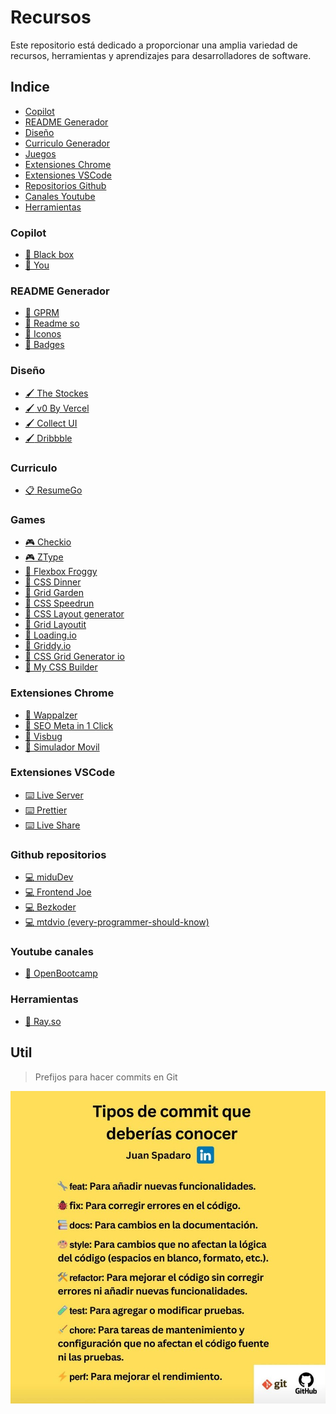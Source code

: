 # Recursos

Este repositorio está dedicado a proporcionar una amplia variedad de recursos, herramientas y aprendizajes para desarrolladores de software.

## Indice

- [Copilot](#copilot)
- [README Generador](#readme)
- [Diseño](#design)
- [Curriculo Generador](#curriculum)
- [Juegos](#games)
- [Extensiones Chrome](#chrome)
- [Extensiones VSCode](#vscode)
- [Repositorios Github](#github)
- [Canales Youtube](#youtube)
- [Herramientas](#tools)


### Copilot <a name="copilot"></a>
- <a href="https://www.blackbox.ai/" target="_blank">:rocket: Black box</a>
- <a href="https://you.com/" target="_blank">:rocket: You</a>

### README Generador <a name="readme"></a>
- <a href="https://gprm.itsvg.in/" target="_blank">:pencil: GPRM</a>
- <a href="https://readme.so/es" target="_blank">:pencil: Readme so</a>
- <a href="https://github.com/ikatyang/emoji-cheat-sheet" target="_blank">:pencil: Iconos</a>
- <a href="https://github.com/inttter/md-badges" target="_blank">:pencil: Badges</a>

### Diseño <a name="design"></a>
- <a href="https://thestocks.im/" target="_blank">:paintbrush: The Stockes</a>
- <a href="https://v0.dev/" target="_blank">:paintbrush: v0 By Vercel</a>
- <a href="https://collectui.com/designs" target="_blank">:paintbrush: Collect UI</a>
- <a href="https://dribbble.com/shots/4417684-Daily-UI-Landing-Page" target="_blank">:paintbrush: Dribbble</a>

### Curriculo <a name="curriculum"></a>
- <a href="https://www.resumego.net/resume-checker/" target="_blank">:clipboard: ResumeGo</a>

### Games <a name="games"></a>
- <a href="https://checkio.org/" target="_blank">:video_game: Checkio</a>
- <a href="https://www.typing.com/es/student/game/ztype" target="_blank">:video_game: ZType</a>
- <a href="https://flexboxfroggy.com/#es" target="_blank">:apple: Flexbox Froggy</a>
- <a href="https://flukeout.github.io/" target="_blank">:apple: CSS Dinner</a>
- <a href="https://cssgridgarden.com/#es" target="_blank">:apple: Grid Garden</a>
- <a href="https://css-speedrun.netlify.app/" target="_blank">:apple: CSS Speedrun</a>
- <a href="https://layout.bradwoods.io/" target="_blank">:apple: CSS Layout generator</a>
- <a href="https://grid.layoutit.com/" target="_blank">:apple: Grid Layoutit</a>
- <a href="https://loading.io/flexbox" target="_blank">:apple: Loading.io</a>
- <a href="https://griddy.io/" target="_blank">:apple: Griddy.io</a>
- <a href="https://cssgridgenerator.io/" target="_blank">:apple: CSS Grid Generator io</a>
- <a href="https://www.mycssbuilder.com/" target="_blank">:apple: My CSS Builder</a>

### Extensiones Chrome <a name="chrome"></a>
- <a href="https://www.wappalyzer.com/" target="_blank">:toolbox: Wappalzer</a>
- <a href="https://seo-extension.com/" target="_blank">:toolbox: SEO Meta in 1 Click</a>
- <a href="https://visbug.web.app/" target="_blank">:toolbox: Visbug</a>
- <a href="https://www.webmobilefirst.com/es/" target="_blank">:toolbox: Simulador Movil</a>

### Extensiones VSCode <a name="vscode"></a>
- <a href="https://marketplace.visualstudio.com/items?itemName=ritwickdey.LiveServer" target="_blank">:keyboard: Live Server</a>
- <a href="https://marketplace.visualstudio.com/items?itemName=esbenp.prettier-vscode" target="_blank">:keyboard: Prettier</a>
- <a href="https://code.visualstudio.com/learn/collaboration/live-share" target="_blank">:keyboard: Live Share</a>

### Github repositorios <a name="github"></a>
- <a href="https://github.com/midudev" target="_blank">:computer: miduDev</a>
- <a href="https://github.com/frontend-joe" target="_blank">:computer: Frontend Joe</a>
- <a href="https://github.com/bezkoder" target="_blank">:computer: Bezkoder</a>
- <a href="https://github.com/mtdvio/every-programmer-should-know" target="_blank">:computer: mtdvio (every-programmer-should-know)</a>

### Youtube canales <a name="youtube"></a>
- <a href="https://www.youtube.com/@OpenBootcamp/playlists" target="_blank">:movie_camera: OpenBootcamp</a>

### Herramientas <a name="tools"></a>
- <a href="https://www.ray.so/" target="_blank">:hammer: Ray.so</a>


## Util
> Prefijos para hacer commits en Git

![Prefijos Git](./utils/git_prefijos.jpeg)
